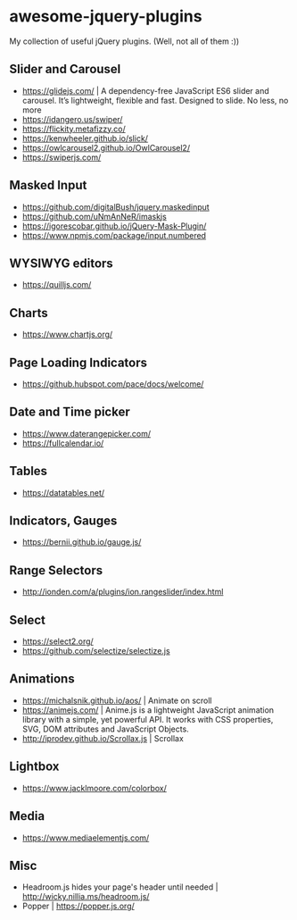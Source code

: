 # awesome-jquery-plugins
My collection of useful jQuery plugins. (Well, not all of them :))

## Slider and Carousel
- https://glidejs.com/ | A dependency-free JavaScript ES6 slider and carousel. It’s lightweight, flexible and fast. Designed to slide. No less, no more
- https://idangero.us/swiper/
- https://flickity.metafizzy.co/
- https://kenwheeler.github.io/slick/
- https://owlcarousel2.github.io/OwlCarousel2/
- https://swiperjs.com/

## Masked Input
- https://github.com/digitalBush/jquery.maskedinput
- https://github.com/uNmAnNeR/imaskjs
- https://igorescobar.github.io/jQuery-Mask-Plugin/
- https://www.npmjs.com/package/input.numbered

## WYSIWYG editors
- https://quilljs.com/

## Charts
- https://www.chartjs.org/

## Page Loading Indicators
- https://github.hubspot.com/pace/docs/welcome/

## Date and Time picker
- https://www.daterangepicker.com/
- https://fullcalendar.io/

## Tables
- https://datatables.net/

## Indicators, Gauges
- https://bernii.github.io/gauge.js/

## Range Selectors
- http://ionden.com/a/plugins/ion.rangeslider/index.html

## Select
- https://select2.org/
- https://github.com/selectize/selectize.js

## Animations
- https://michalsnik.github.io/aos/ | Animate on scroll
- https://animejs.com/ | Anime.js is a lightweight JavaScript animation library with a simple, yet powerful API. It works with CSS properties, SVG, DOM attributes and JavaScript Objects. 
- http://iprodev.github.io/Scrollax.js | Scrollax

## Lightbox
- https://www.jacklmoore.com/colorbox/

## Media
- https://www.mediaelementjs.com/

## Misc
- Headroom.js hides your page's header until needed | http://wicky.nillia.ms/headroom.js/
- Popper | https://popper.js.org/
